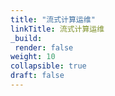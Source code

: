```yaml
---
title: "流式计算运维"
linkTitle: 流式计算运维
_build:
 render: false 
weight: 10
collapsible: true
draft: false
---
```

